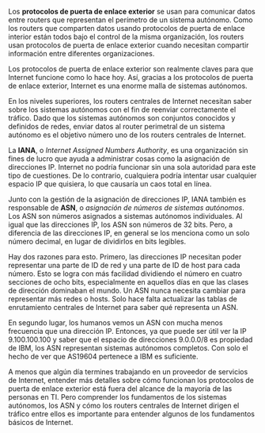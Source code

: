 Los **protocolos de puerta de enlace exterior** se usan para comunicar datos entre routers que representan el perímetro de un sistema autónomo. Como los routers que comparten datos usando protocolos de puerta de enlace interior están todos bajo el control de la misma organización, los routers usan protocolos de puerta de enlace exterior cuando necesitan compartir información entre diferentes organizaciones.

Los protocolos de puerta de enlace exterior son realmente claves para que Internet funcione como lo hace hoy. Así, gracias a los protocolos de puerta de enlace exterior, Internet es una enorme malla de sistemas autónomos.

En los niveles superiores, los routers centrales de Internet necesitan saber sobre los sistemas autónomos con el fin de reenviar correctamente el tráfico. Dado que los sistemas autónomos son conjuntos conocidos y definidos de redes, enviar datos al router perimetral de un sistema autónomo es el objetivo número uno de los routers centrales de Internet.

La **IANA**, o *Internet Assigned Numbers Authority*, es una organización sin fines de lucro que ayuda a administrar cosas como la asignación de direcciones IP. Internet no podría funcionar sin una sola autoridad para este tipo de cuestiones. De lo contrario, cualquiera podría intentar usar cualquier espacio IP que quisiera, lo que causaría un caos total en línea.

Junto con la gestión de la asignación de direcciones IP, IANA también es responsable de **ASN**, o *asignación de números de sistemas autónomos*. Los ASN son números asignados a sistemas autónomos individuales. Al igual que las direcciones IP, los ASN son números de 32 bits. Pero, a diferencia de las direcciones IP, en general se los menciona como un solo número decimal, en lugar de dividirlos en bits legibles.

Hay dos razones para esto. Primero, las direcciones IP necesitan poder representar una parte de ID de red y una parte de ID de host para cada número. Esto se logra con más facilidad dividiendo el número en cuatro secciones de ocho bits, especialmente en aquellos días en que las clases de dirección dominaban el mundo. Un ASN nunca necesita cambiar para representar más redes o hosts. Solo hace falta actualizar las tablas de enrutamiento centrales de Internet para saber qué representa un ASN.

En segundo lugar, los humanos vemos un ASN con mucha menos frecuencia que una dirección IP. Entonces, ya que puede ser útil ver la IP 9.100.100.100 y saber que el espacio de direcciones 9.0.0.0/8 es propiedad de IBM, los ASN representan sistemas autónomos completos. Con solo el hecho de ver que AS19604 pertenece a IBM es suficiente.

A menos que algún día termines trabajando en un proveedor de servicios de Internet, entender más detalles sobre cómo funcionan los protocolos de puerta de enlace exterior está fuera del alcance de la mayoría de las personas en TI. Pero comprender los fundamentos de los sistemas autónomos, los ASN y cómo los routers centrales de Internet dirigen el tráfico entre ellos es importante para entender algunos de los fundamentos básicos de Internet.
